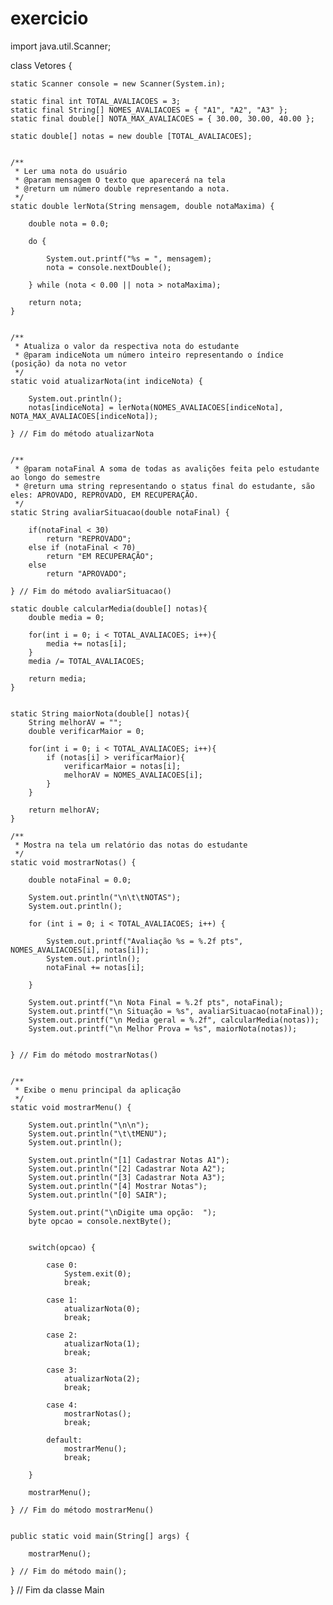 # exercicio
 import java.util.Scanner;

class Vetores {

    static Scanner console = new Scanner(System.in);

    static final int TOTAL_AVALIACOES = 3;
    static final String[] NOMES_AVALIACOES = { "A1", "A2", "A3" };
    static final double[] NOTA_MAX_AVALIACOES = { 30.00, 30.00, 40.00 };

    static double[] notas = new double [TOTAL_AVALIACOES];


    /**
     * Ler uma nota do usuário
     * @param mensagem O texto que aparecerá na tela
     * @return um número double representando a nota.
     */
    static double lerNota(String mensagem, double notaMaxima) {

        double nota = 0.0;

        do {

            System.out.printf("%s = ", mensagem);
            nota = console.nextDouble();

        } while (nota < 0.00 || nota > notaMaxima);

        return nota;
    }


    /**
     * Atualiza o valor da respectiva nota do estudante
     * @param indiceNota um número inteiro representando o índice (posição) da nota no vetor
     */
    static void atualizarNota(int indiceNota) {

        System.out.println();
        notas[indiceNota] = lerNota(NOMES_AVALIACOES[indiceNota], NOTA_MAX_AVALIACOES[indiceNota]);

    } // Fim do método atualizarNota


    /**
     * @param notaFinal A soma de todas as avalições feita pelo estudante ao longo do semestre
     * @return uma string representando o status final do estudante, são eles: APROVADO, REPROVADO, EM RECUPERAÇÃO.
     */
    static String avaliarSituacao(double notaFinal) {

        if(notaFinal < 30)
            return "REPROVADO";
        else if (notaFinal < 70)
            return "EM RECUPERAÇÃO";
        else
            return "APROVADO";

    } // Fim do método avaliarSituacao()

    static double calcularMedia(double[] notas){
        double media = 0;

        for(int i = 0; i < TOTAL_AVALIACOES; i++){
            media += notas[i];
        }
        media /= TOTAL_AVALIACOES;

        return media;
    }


    static String maiorNota(double[] notas){
        String melhorAV = "";
        double verificarMaior = 0;

        for(int i = 0; i < TOTAL_AVALIACOES; i++){
            if (notas[i] > verificarMaior){
                verificarMaior = notas[i];
                melhorAV = NOMES_AVALIACOES[i];
            }
        }

        return melhorAV;
    }

    /**
     * Mostra na tela um relatório das notas do estudante
     */
    static void mostrarNotas() {

        double notaFinal = 0.0;

        System.out.println("\n\t\tNOTAS");
        System.out.println();

        for (int i = 0; i < TOTAL_AVALIACOES; i++) {

            System.out.printf("Avaliação %s = %.2f pts", NOMES_AVALIACOES[i], notas[i]);
            System.out.println();
            notaFinal += notas[i];

        }

        System.out.printf("\n Nota Final = %.2f pts", notaFinal);
        System.out.printf("\n Situação = %s", avaliarSituacao(notaFinal));
        System.out.printf("\n Media geral = %.2f", calcularMedia(notas));
        System.out.printf("\n Melhor Prova = %s", maiorNota(notas));


    } // Fim do método mostrarNotas()


    /**
     * Exibe o menu principal da aplicação
     */
    static void mostrarMenu() {

        System.out.println("\n\n");
        System.out.println("\t\tMENU");
        System.out.println();

        System.out.println("[1] Cadastrar Notas A1");
        System.out.println("[2] Cadastrar Nota A2");
        System.out.println("[3] Cadastrar Nota A3");
        System.out.println("[4] Mostrar Notas");
        System.out.println("[0] SAIR");

        System.out.print("\nDigite uma opção:  ");
        byte opcao = console.nextByte();


        switch(opcao) {

            case 0:
                System.exit(0);
                break;

            case 1:
                atualizarNota(0);
                break;

            case 2:
                atualizarNota(1);
                break;

            case 3:
                atualizarNota(2);
                break;

            case 4:
                mostrarNotas();
                break;

            default:
                mostrarMenu();
                break;

        }

        mostrarMenu();

    } // Fim do método mostrarMenu()


    public static void main(String[] args) {

        mostrarMenu();

    } // Fim do método main();

} // Fim da classe Main
